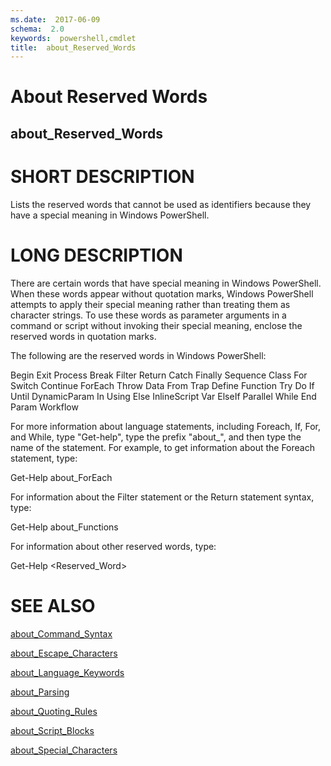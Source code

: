 ```yaml
---
ms.date:  2017-06-09
schema:  2.0
keywords:  powershell,cmdlet
title:  about_Reserved_Words
---
```


# About Reserved Words
## about_Reserved_Words

# SHORT DESCRIPTION

Lists the reserved words that cannot be used as identifiers because they
have a special meaning in Windows PowerShell.

# LONG DESCRIPTION

There are certain words that have special meaning in Windows PowerShell.
When these words appear without quotation marks, Windows PowerShell
attempts to apply their special meaning rather than treating them as
character strings. To use these words as parameter arguments in a command
or script without invoking their special meaning, enclose the reserved
words in quotation marks.

The following are the reserved words in Windows PowerShell:

Begin              Exit               Process
Break              Filter             Return
Catch              Finally            Sequence
Class              For                Switch
Continue           ForEach            Throw
Data               From               Trap
Define             Function           Try
Do                 If                 Until
DynamicParam       In                 Using
Else               InlineScript       Var
ElseIf             Parallel           While
End                Param              Workflow

For more information about language statements, including Foreach, If,
For, and While, type "Get-help", type the prefix "about_", and then type
the name of the statement. For example, to get information about the
Foreach statement, type:

Get-Help about_ForEach

For information about the Filter statement or the Return statement
syntax, type:

Get-Help about_Functions

For information about other reserved words, type:

Get-Help <Reserved_Word>

# SEE ALSO

[about_Command_Syntax](about_Command_Syntax.md)

[about_Escape_Characters](about_Escape_Characters.md)

[about_Language_Keywords](about_Language_Keywords.md)

[about_Parsing](about_Parsing.md)

[about_Quoting_Rules](about_Quoting_Rules.md)

[about_Script_Blocks](about_Script_Blocks.md)

[about_Special_Characters](about_Special_Characters.md)


